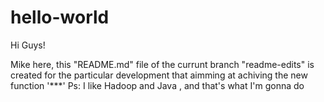 # hello-world

Hi Guys!

Mike here, this "README.md" file of the currunt branch "readme-edits" is created for the particular development that aimming at achiving the new function '***'
Ps: I like Hadoop and Java , and that's what I'm gonna do 
